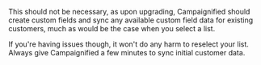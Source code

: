 This should not be necessary, as upon upgrading, Campaignified should create
custom fields and sync any available custom field data for existing customers,
much as would be the case when you select a list.

If you're having issues though, it won't do any harm to reselect your list.
Always give Campaignified a few minutes to sync initial customer data.
